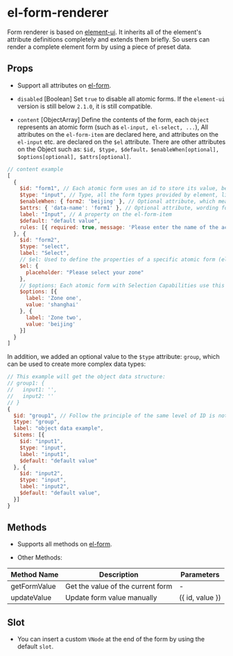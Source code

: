 # el-form-renderer

Form renderer is based on [element-ui](https://github.com/ElemeFE/element). It inherits all of the element's attribute definitions completely and extends them briefly. So users can render a complete element form by using a piece of preset data. 

## Props

* Support all attributes on [el-form](http://element.eleme.io/#/en-US/component/form).

* `disabled` [Boolean] Set `true` to disable all atomic forms. If the `element-ui` version is still below `2.1.0`, it is still compatible.

* `content` [ObjectArray] Define the contents of the form, each `Object` represents an atomic form (such as `el-input, el-select, ...`), All attributes on the `el-form-item` are declared here, and attributes on the `el-input` etc. are declared on the `$el` attribute. There are other attributes on the Object such as: `$id, $type, $default，$enableWhen[optional], $options[optional], $attrs[optional]`.

```js
// content example
[
  {
    $id: "form1", // Each atomic form uses an id to store its value, be careful not to repeat
    $type: "input", // Type, all the form types provided by element, like el-xxx
    $enableWhen: { form2: 'beijing' }, // Optional attribute, which means that the this atomic form will display when form2's value is beijing
    $attrs: { 'data-name': 'form1' }, // Optional attribute, wording follows the Render function specification of Vue
    label: "Input", // A property on the el-form-item
    $default: "default value",
    rules: [{ required: true, message: 'Please enter the name of the activity name', trigger: 'blur' }] // A property on the el-form-item
  }, {
    $id: "form2",
    $type: "select",
    label: "Select",
    // $el: Used to define the properties of a specific atomic form (el-select in this case)
    $el: {
      placeholder: "Please select your zone"
    },
    // $options: Each atomic form with Selection Capabilities use this to define options. (such as: select, radio-group, radio-button, checkbox-group, checkbox-button, etc.)
    $options: [{
      label: 'Zone one',
      value: 'shanghai'
    }, {
      label: 'Zone two',
      value: 'beijing'
    }]
  }
]
```

In addition, we added an optional value to the `$type` attribute: `group`, which can be used to create more complex data types:

```js
// This example will get the object data structure:
// group1: {
//   input1: '',
//   input2: ''
// }
{
  $id: "group1", // Follow the principle of the same level of ID is not repeated, essentially equivalent to the object's key
  $type: "group",
  label: "object data example",
  $items: [{
    $id: "input1",
    $type: "input",
    label: "input1",
    $default: "default value"
  }, {
    $id: "input2",
    $type: "input",
    label: "input2",
    $default: "default value",
  }]
}
```

## Methods

* Supports all methods on [el-form](http://element.eleme.io/#/en-US/component/form).

* Other Methods:

| Method Name | Description | Parameters |
| ---------- | -------- | ---------- |
| getFormValue | Get the value of the current form | - |
| updateValue  | Update form value manually | ({ id, value }) |

## Slot

* You can insert a custom `VNode` at the end of the form by using the default `slot`.
